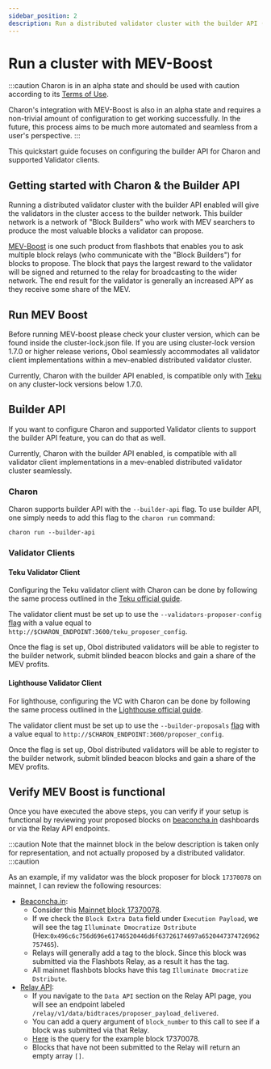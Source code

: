 ```yaml
---
sidebar_position: 2
description: Run a distributed validator cluster with the builder API (MEV-Boost)
---
```


# Run a cluster with MEV-Boost

:::caution
Charon is in an alpha state and should be used with caution according to its [Terms of Use](https://obol.tech/terms.pdf).

Charon's integration with MEV-Boost is also in an alpha state and requires a non-trivial amount of configuration to get working successfully. In the future, this process aims to be much more automated and seamless from a user's perspective.
:::

This quickstart guide focuses on configuring the builder API for Charon and supported Validator clients.

## Getting started with Charon & the Builder API

Running a distributed validator cluster with the builder API enabled will give the validators in the cluster access to the builder network. This builder network is a network of "Block Builders"
who work with MEV searchers to produce the most valuable blocks a validator can propose.

[MEV-Boost](https://boost.flashbots.net/) is one such product from flashbots that enables you to ask multiple
block relays (who communicate with the "Block Builders") for blocks to propose. The block that pays the largest reward to the validator will be signed and returned to the relay for broadcasting to the wider 
network. The end result for the validator is generally an increased APY as they receive some share of the MEV.

## Run MEV Boost

Before running MEV-boost please check your cluster version, which can be found inside the cluster-lock.json file.
If you are using cluster-lock version 1.7.0 or higher release verions, Obol seamlessly accommodates all validator client implementations within a mev-enabled distributed validator cluster.

Currently, Charon with the builder API enabled, is compatible only with [Teku](https://github.com/ConsenSys/teku) on any cluster-lock versions below 1.7.0.

## Builder API

If you want to configure Charon and supported Validator clients to support the builder API feature, you can do that as well.

Currently, Charon with the builder API enabled, is compatible with all validator client implementations in a mev-enabled distributed validator cluster seamlessly.

### Charon

Charon supports builder API with the `--builder-api` flag. To use builder API, one simply needs to add this flag to the `charon run` command:

```
charon run --builder-api
```

### Validator Clients

#### Teku Validator Client

Configuring the Teku validator client with Charon can be done by following the same process outlined in the [Teku official guide](https://docs.teku.consensys.net/how-to/configure/use-proposer-config-file).

The validator client must be set up to use the `--validators-proposer-config` [flag](https://docs.teku.consensys.net/reference/cli#validators-proposer-config) with a value equal to `http://$CHARON_ENDPOINT:3600/teku_proposer_config`.

Once the flag is set up, Obol distributed validators will be able to register to the builder network, submit blinded beacon blocks and gain a share of the MEV profits.

#### Lighthouse Validator Client

For lighthouse, configuring the VC with Charon can be done by following the same process outlined in the [Lighthouse official guide](https://lighthouse-book.sigmaprime.io/builders.html).

The validator client must be set up to use the `--builder-proposals` [flag](https://lighthouse-book.sigmaprime.io/builders.html#how-to-connect-to-a-builder) with a value equal to `http://$CHARON_ENDPOINT:3600/proposer_config`.

Once the flag is set up, Obol distributed validators will be able to register to the builder network, submit blinded beacon blocks and gain a share of the MEV profits.

## Verify MEV Boost is functional

Once you have executed the above steps, you can verify if your setup is functional by reviewing your proposed blocks on [beaconcha.in](https://beaconcha.in) dashboards or via the Relay API endpoints.

:::caution
Note that the mainnet block in the below description is taken only for representation, and not actually proposed by a distributed validator.
:::caution

As an example, if my validator was the block proposer for block `17370078` on mainnet, I can review the following resources:

* [Beaconcha.in](https://beaconcha.in):
  * Consider this [Mainnet block 17370078](https://beaconcha.in/block/17370078).
  * If we check the `Block Extra Data` field under `Execution Payload`, we will see the tag `Illuminate Dmocratize Dstribute` (Hex:`0x496c6c756d696e61746520446d6f63726174697a6520447374726962757465`).
  * Relays will generally add a tag to the block. Since this block was submitted via the Flashbots Relay, as a result it has the tag.
  * All mainnet flashbots blocks have this tag `Illuminate Dmocratize Dstribute`.
* [Relay API](https://flashbots.github.io/relay-specs/):
  * If you navigate to the `Data API` section on the Relay API page, you will see an endpoint labeled `/relay/v1/data/bidtraces/proposer_payload_delivered`.
  * You can add a query argument of `block_number` to this call to see if a block was submitted via that Relay.
  * [Here](https://boost-relay.flashbots.net/relay/v1/data/bidtraces/proposer_payload_delivered?block_number=17370078) is the query for the example block 17370078.
  * Blocks that have not been submitted to the Relay will return an empty array `[]`.

